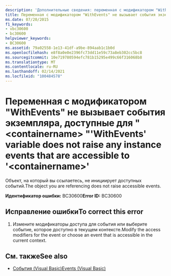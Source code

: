 ```yaml
---
description: 'Дополнительные сведения: переменная с модификатором "WithEvents" не вызывает события экземпляра, доступные для " <containername> "'
title: Переменная с модификатором "WithEvents" не вызывает события экземпляра, доступные для " <containername> "
ms.date: 07/20/2015
f1_keywords:
- vbc30600
- bc30600
helpviewer_keywords:
- BC30600
ms.assetid: 79a02558-1e13-41df-a9be-894aab1c1b0d
ms.openlocfilehash: e8f8a0e0e2396fc73dd11e59c73a8eb302cc5bc8
ms.sourcegitcommit: 10e719780594efc781b15295e499c66f316068b8
ms.translationtype: MT
ms.contentlocale: ru-RU
ms.lasthandoff: 02/14/2021
ms.locfileid: "100484578"
---
```

# <a name="withevents-variable-does-not-raise-any-instance-events-that-are-accessible-to-containername"></a><span data-ttu-id="7a890-103">Переменная с модификатором "WithEvents" не вызывает события экземпляра, доступные для " \<containername> "</span><span class="sxs-lookup"><span data-stu-id="7a890-103">'WithEvents' variable does not raise any instance events that are accessible to '\<containername>'</span></span>

<span data-ttu-id="7a890-104">Объект, на который вы ссылаетесь, не инициирует доступных событий.</span><span class="sxs-lookup"><span data-stu-id="7a890-104">The object you are referencing does not raise accessible events.</span></span>  
  
 <span data-ttu-id="7a890-105">**Идентификатор ошибки:** BC30600</span><span class="sxs-lookup"><span data-stu-id="7a890-105">**Error ID:** BC30600</span></span>  
  
## <a name="to-correct-this-error"></a><span data-ttu-id="7a890-106">Исправление ошибки</span><span class="sxs-lookup"><span data-stu-id="7a890-106">To correct this error</span></span>  
  
1. <span data-ttu-id="7a890-107">Измените модификаторы доступа для события или выберите событие, которое доступно в текущем контексте.</span><span class="sxs-lookup"><span data-stu-id="7a890-107">Modify the access modifiers for the event or choose an event that is accessible in the current context.</span></span>  
  
## <a name="see-also"></a><span data-ttu-id="7a890-108">См. также</span><span class="sxs-lookup"><span data-stu-id="7a890-108">See also</span></span>

- [<span data-ttu-id="7a890-109">События (Visual Basic)</span><span class="sxs-lookup"><span data-stu-id="7a890-109">Events (Visual Basic)</span></span>](../programming-guide/language-features/events/index.md)
